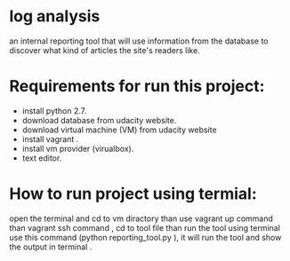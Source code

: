 # log analysis 

an internal reporting tool that will use information from the database to discover what kind of articles the site's readers like.

# Requirements for run this project:

* install python 2.7.
* download database from udacity website.
* download virtual machine (VM) from udacity website
* install vagrant .
* install vm provider (virualbox).
* text editor.

# How to run project using termial:

open the terminal and cd to vm diractory than use vagrant up command than vagrant ssh command ,
cd to tool file than run the tool using terminal use this command (python reporting_tool.py ),
it will run the tool and show the output in terminal .
                       
